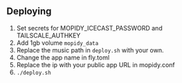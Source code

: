 ## Deploying

1. Set secrets for MOPIDY_ICECAST_PASSWORD and TAILSCALE_AUTHKEY
2. Add 1gb volume `mopidy_data`
3. Replace the music path in `deploy.sh` with your own.
4. Change the app name in fly.toml
4. Replace the ip with your public app URL in mopidy.conf
4. `./deploy.sh`

